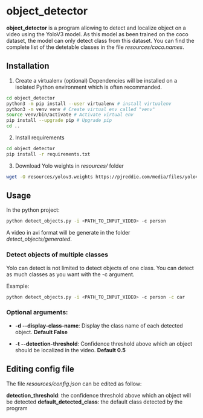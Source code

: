 # object_detector

**object_detector** is a program allowing to detect and localize object on a video using the YoloV3 model.
As this model as been trained on the coco dataset, the model can only detect class from this dataset.
You can find the complete list of the detetable classes in the file *resources/coco.names*.

## Installation

1) Create a virtualenv (optional)
Dependencies will be installed on a isolated Python environment which is often recommanded.
```bash
cd object_detector
python3 -m pip install --user virtualenv # install virtualenv
python3 -m venv venv # Create virtual env called "venv"
source venv/bin/activate # Activate virtual env
pip install --upgrade pip # Upgrade pip
cd ..
```

2) Install requirements
```bash
cd object_detector
pip install -r requirements.txt
```

3) Download Yolo weights in *resources/* folder
```bash
wget -O resources/yolov3.weights https://pjreddie.com/media/files/yolov3.weights # Download yolo weights
```

## Usage

In the python project:
```bash
python detect_objects.py -i <PATH_TO_INPUT_VIDEO> -c person
```
A video in avi format will be generate in the folder *detect_objects/generated*.

### Detect objects of multiple classes

Yolo can detect is not limited to detect objects of one class. You can detect as much classes as you want with the -c argument.

Example:
```bash
python detect_objects.py -i <PATH_TO_INPUT_VIDEO> -c person -c car
```
### Optional arguments:

* **-d --display-class-name**: Display the class name of each detected object. **Default False**

* **-t --detection-threshold**: Confidence threshold above which an object should be localized in the video. **Default 0.5**

## Editing config file

The file *resources/config.json* can be edited as follow:

**detection_threshold**: the confidence threshold above which an object will be detected
**default_detected_class**: the default class detected by the program
